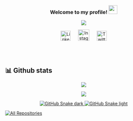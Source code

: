<h3 align="center">
  Welcome to my profile!
  <img src="https://media.giphy.com/media/hvRJCLFzcasrR4ia7z/giphy.gif" width="28">
</h3>

<!-- Typing SVG by DenverCoder1 - https://github.com/DenverCoder1/readme-typing-svg -->
<p align="center">
  <a href="https://github.com/Hakim-CS"><img src="https://readme-typing-svg.demolab.com?font=Fira+Code&duration=4000&pause=500&random=false&width=435&lines=Hello+there+%F0%9F%91%8B!+I'm+Hakim+%F0%9F%98%8A;exploring+web+development%F0%9F%91%A8%E2%80%8D%F0%9F%92%BB;and+Software+Engineering%F0%9F%A7%91%E2%80%8D%F0%9F%92%BB"></a>
</p>

<!-- Social icons section -->
<p align="center">
  <a href="https://www.linkedin.com/"><img width="32px" title="LinkedIn" src="https://i.imgur.com/Y9lbNqu.png"/></a>&#8287;&#8287;&#8287;&#8287;&#8287;
  <a href="https://www.instagram.com/"><img width="36px" title="Instagram" src="https://th.bing.com/th/id/R.9fda2c126cd79c3ba074b92df56f5ac3?rik=6TyQh5h7DrVeMg&riu=http%3a%2f%2fmetaphortune.com%2fwp-content%2fuploads%2f2016%2f06%2finstagram.jpg&ehk=25amegjGZbMukH82JNNxMwDrvD1TReKHcm18R7PfLpg%3d&risl=&pid=ImgRaw&r=0"></a>&#8287;&#8287;&#8287;&#8287;&#8287;
  <a href="https://twitter.com/"><img width="32px" title="Twitter" src="https://upload.wikimedia.org/wikipedia/commons/6/6f/Logo_of_Twitter.svg"></a>
</p>

<br/>


<br/>



## 📊 Github stats

<!-- GitHub Readme Streak Stats - https://github.com/DenverCoder1/github-readme-streak-stats -->
<p align="center">
  <a href="https://github.com/Hakim-CS"><img align="center" src="http://github-profile-summary-cards.vercel.app/api/cards/profile-details?username=hakim-cs&theme=algolia" /></a>
</p>



<!-- GitHub Profile Trophy -->
<p align="center">
  <a href="https://github.com/Hakim-CS">
    <img src="https://github-profile-trophy.vercel.app/?username=hakim-cs&theme=apprentice">
  </a>
</p>
<!-- Snake Game -->
<p align="center">
  <a href="https://github.com/hakim-cs#gh-light-mode-only" align="center">
    <img alt="GitHub Snake dark" src="https://githubusercontent.zohan.tech/snk.svg?user=Zo-Bro-23&repo=Zo-Bro-23&branch=output&path=github-contribution-grid-snake.svg#gh-light-mode-only" />
  </a>
  <a href="https://github.com/hakim-cs#gh-dark-mode-only" align="center">
    <img alt="GitHub Snake light" src="https://githubusercontent.zohan.tech/snk.svg?user=Zo-Bro-23&repo=Zo-Bro-23&branch=output&path=github-contribution-grid-snake-dark.svg#gh-dark-mode-only" />
  </a>
</p>




<p align="left">
  <a href="https://github.com/Hakim-CS?tab=repositories"><img alt="All Repositories" title="All Repositories" src="https://custom-icon-badges.demolab.com/badge/-All%20Repos-2962FF?style=for-the-badge&logoColor=white&logo=repo"/></a>
</p>

